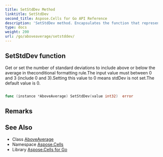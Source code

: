 ```yaml
---
title: SetStdDev Method 
linktitle: SetStdDev
second_title: Aspose.Cells for Go API Reference
description: 'SetStdDev method. Encapsulates the function that represents setstddev in Go.'
type: docs
weight: 200
url: /go/aboveaverage/setstddev/
---
```


## SetStdDev function

Get or set the number of standard deviations to include above or below the average in theconditional formatting rule.The input value must between 0 and 3 (include 0 and 3).Setting this value to 0 means stdDev is not set.The default value is 0.

```go

func (instance *AboveAverage) SetStdDev(value int32)  error

```

## Remarks


## See Also

* Class [AboveAverage](../)
* Namespace [Aspose.Cells](../../)
* Library [Aspose.Cells for Go](../../../)
